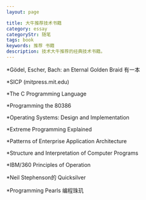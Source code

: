 ```yaml
---
layout: page

title: 大牛推荐技术书籍
category: essay
categoryStr: 随笔
tags: book
keywords: 推荐 书籍
description: 技术大牛推荐的经典技术书籍。
---
```

	  
*Gödel, Escher, Bach: an Eternal Golden Braid  有一本

*SICP (mitpress.mit.edu)

*The C Programming Language

*Programming the 80386

*Operating Systems: Design and Implementation

*Extreme Programming Explained

*Patterns of Enterprise Application Architecture

*Structure and Interpretation of Computer Programs

*IBM/360 Principles of Operation

*Neil Stephenson的 Quicksilver

*Programming Pearls  编程珠玑



